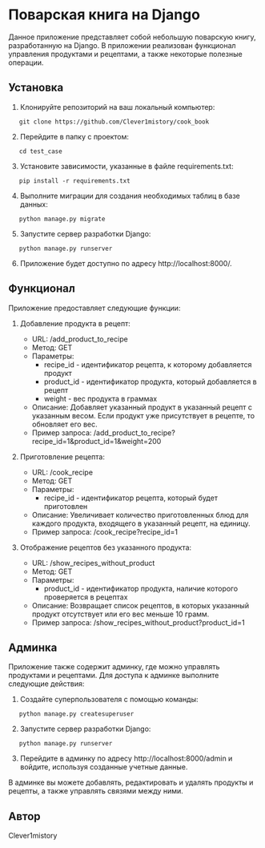# Поварская книга на Django

Данное приложение представляет собой небольшую поварскую книгу, разработанную на Django. В приложении реализован функционал управления продуктами и рецептами, а также некоторые полезные операции.

## Установка

1. Клонируйте репозиторий на ваш локальный компьютер:
```
   git clone https://github.com/Clever1mistory/cook_book
```
2. Перейдите в папку с проектом:
```
   cd test_case
```
3. Установите зависимости, указанные в файле requirements.txt:
```
   pip install -r requirements.txt
```
4. Выполните миграции для создания необходимых таблиц в базе данных:
```
   python manage.py migrate
```
5. Запустите сервер разработки Django:
```
   python manage.py runserver
```
6. Приложение будет доступно по адресу http://localhost:8000/.

## Функционал

Приложение предоставляет следующие функции:

1. Добавление продукта в рецепт:
   - URL: /add_product_to_recipe
   - Метод: GET
   - Параметры:
     - recipe_id - идентификатор рецепта, к которому добавляется продукт
     - product_id - идентификатор продукта, который добавляется в рецепт
     - weight - вес продукта в граммах
   - Описание: Добавляет указанный продукт в указанный рецепт с указанным весом. Если продукт уже присутствует в рецепте, то обновляет его вес.
   - Пример запроса: /add_product_to_recipe?recipe_id=1&product_id=1&weight=200

2. Приготовление рецепта:
   - URL: /cook_recipe
   - Метод: GET
   - Параметры:
     - recipe_id - идентификатор рецепта, который будет приготовлен
   - Описание: Увеличивает количество приготовленных блюд для каждого продукта, входящего в указанный рецепт, на единицу.
   - Пример запроса: /cook_recipe?recipe_id=1

3. Отображение рецептов без указанного продукта:
   - URL: /show_recipes_without_product
   - Метод: GET
   - Параметры:
     - product_id - идентификатор продукта, наличие которого проверяется в рецептах
   - Описание: Возвращает список рецептов, в которых указанный продукт отсутствует или его вес меньше 10 грамм.
   - Пример запроса: /show_recipes_without_product?product_id=1

## Админка

Приложение также содержит админку, где можно управлять продуктами и рецептами. Для доступа к админке выполните следующие действия:

1. Создайте суперпользователя с помощью команды:
```
   python manage.py createsuperuser
```
2. Запустите сервер разработки Django:
```
   python manage.py runserver
```
3. Перейдите в админку по адресу http://localhost:8000/admin и войдите, используя созданные учетные данные.

В админке вы можете добавлять, редактировать и удалять продукты и рецепты, а также управлять связями между ними.

## Автор
Clever1mistory

